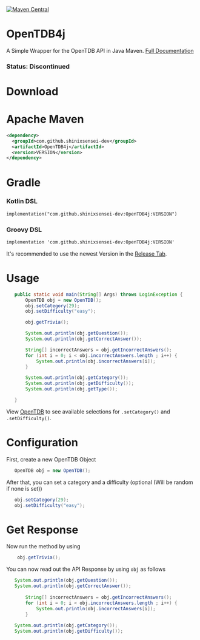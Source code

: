 [![Maven Central](https://maven-badges.herokuapp.com/maven-central/com.github.shinixsensei-dev/OpenTDB4j/badge.svg)](https://maven-badges.herokuapp.com/maven-central/cz.jirutka.rsql/rsql-parser)

# OpenTDB4j
 A Simple Wrapper for the OpenTDB API in Java Maven.
 [Full Documentation](https://shinixsensei-dev.github.io/java/opentdb4j/docs/apidocs/)

### Status: Discontinued
 
# Download

# Apache Maven

```xml
<dependency>
  <groupId>com.github.shinixsensei-dev</groupId>
  <artifactId>OpenTDB4j</artifactId>
  <version>VERSION</version>
</dependency>
```

# Gradle
### Kotlin DSL
```xml
implementation("com.github.shinixsensei-dev:OpenTDB4j:VERSION")
```
### Groovy DSL
```xml
implementation 'com.github.shinixsensei-dev:OpenTDB4j:VERSION'
```
It's recommended to use the newest Version in the [Release Tab](https://github.com/shinixsensei-dev/OpenTDB4j/releases).
 
 # Usage
 ```java
    public static void main(String[] Args) throws LoginException {
        OpenTDB obj = new OpenTDB();
        obj.setCategory(29);
        obj.setDifficulty("easy");

        obj.getTrivia();

        System.out.println(obj.getQuestion());
        System.out.println(obj.getCorrectAnswer());

        String[] incorrectAnswers = obj.getIncorrectAnswers();
        for (int i = 0; i < obj.incorrectAnswers.length ; i++) {
            System.out.println(obj.incorrectAnswers[i]);
        }

        System.out.println(obj.getCategory());
        System.out.println(obj.getDifficulty());
        System.out.println(obj.getType());

    }
 ```
 View [OpenTDB](https://opentdb.com/api_config.php) to see available selections for ``.setCategory()`` and ``.setDifficulty()``.
 
 # Configuration
 First, create a new OpenTDB Object
 ```java
    OpenTDB obj = new OpenTDB();
 ```
 
 After that, you can set a category and a difficulty (optional (Will be random if none is set))
 ```java
    obj.setCategory(29);
    obj.setDifficulty("easy");
 ```
 
# Get Response
Now run the method by using
```java
    obj.getTrivia();
```
 
 You can now read out the API Response by using ``obj`` as follows
 ```java
    System.out.println(obj.getQuestion());
    System.out.println(obj.getCorrectAnswer());
               
        String[] incorrectAnswers = obj.getIncorrectAnswers();
        for (int i = 0; i < obj.incorrectAnswers.length ; i++) {
            System.out.println(obj.incorrectAnswers[i]);
        }
               
    System.out.println(obj.getCategory());
    System.out.println(obj.getDifficulty());
```
